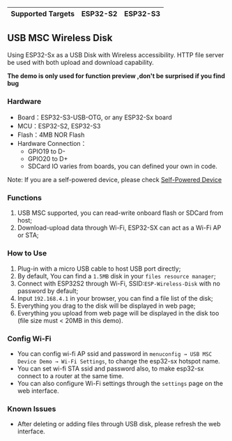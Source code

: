 | Supported Targets | ESP32-S2 | ESP32-S3 |
| ----------------- | -------- | -------- |
## USB MSC Wireless Disk

Using ESP32-Sx as a USB Disk with Wireless accessibility. HTTP file server be used with both upload and download capability.

**The demo is only used for function preview ,don't be surprised if you find bug**

### Hardware

- Board：ESP32-S3-USB-OTG, or any ESP32-Sx board
- MCU：ESP32-S2, ESP32-S3
- Flash：4MB NOR Flash
- Hardware Connection：
  - GPIO19 to D-
  - GPIO20 to D+
  - SDCard IO varies from boards, you can defined your own in code.

Note: If you are a self-powered device, please check [Self-Powered Device](https://docs.espressif.com/projects/esp-idf/en/latest/esp32s3/api-reference/peripherals/usb_device.html#self-powered-device)

### Functions

1.  USB MSC supported, you can read-write onboard flash or SDCard from host;
2.  Download-upload data through Wi-Fi, ESP32-SX can act as a Wi-Fi AP or STA;

### How to Use

1. Plug-in with a micro USB cable to host USB port directly;
2. By default, You can find a `1.5MB` disk in your `files resource manager`;
3. Connect with ESP32S2 through Wi-Fi, SSID:`ESP-Wireless-Disk` with no password by default;
4. Input `192.168.4.1` in your browser,  you can find a file list of the disk;
5. Everything you drag to the disk will be displayed in web page;
6. Everything you upload from web page will be displayed in the disk too (file size must < 20MB in this demo).

### Config Wi-Fi

* You can config wi-fi AP ssid and password in `menuconfig → USB MSC Device Demo → Wi-Fi Settings`, to change the esp32-sx hotspot name.
* You can set wi-fi STA ssid and password also, to make esp32-sx connect to a router at the same time.
* You can also configure Wi-Fi settings through the `settings` page on the web interface.

### Known Issues

* After deleting or adding files through USB disk, please refresh the web interface.
